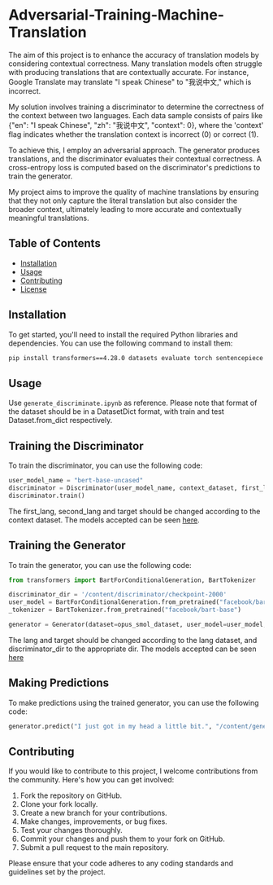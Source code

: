# Adversarial-Training-Machine-Translation
The aim of this project is to enhance the accuracy of translation models by considering contextual correctness. Many translation models often struggle with producing translations that are contextually accurate. For instance, Google Translate may translate "I speak Chinese" to "我说中文," which is incorrect.

My solution involves training a discriminator to determine the correctness of the context between two languages. Each data sample consists of pairs like {"en": "I speak Chinese", "zh": "我说中文", "context": 0}, where the 'context' flag indicates whether the translation context is incorrect (0) or correct (1).

To achieve this, I employ an adversarial approach. The generator produces translations, and the discriminator evaluates their contextual correctness. A cross-entropy loss is computed based on the discriminator's predictions to train the generator.

My project aims to improve the quality of machine translations by ensuring that they not only capture the literal translation but also consider the broader context, ultimately leading to more accurate and contextually meaningful translations.

## Table of Contents

- [Installation](#installation)
- [Usage](#usage)
- [Contributing](#contributing)
- [License](#license)

## Installation

To get started, you'll need to install the required Python libraries and dependencies. You can use the following command to install them:

```bash
pip install transformers==4.28.0 datasets evaluate torch sentencepiece tokenizers sacrebleu
```

## Usage
Use  ```generate_discriminate.ipynb``` as reference. Please note that format of the dataset should be in a DatasetDict format, with train and test Dataset.from_dict respectively.

## Training the Discriminator
To train the discriminator, you can use the following code:
```python
user_model_name = "bert-base-uncased"
discriminator = Discriminator(user_model_name, context_dataset, first_lang='en', second_lang='zh', target='context')
discriminator.train()
```
The first_lang, second_lang and target should be changed according to the context dataset. The models accepted can be seen [here](https://huggingface.co/docs/transformers/v4.31.0/en/tasks/sequence_classification#text-classification).

## Training the Generator
To train the generator, you can use the following code:
```python
from transformers import BartForConditionalGeneration, BartTokenizer

discriminator_dir = '/content/discriminator/checkpoint-2000'
user_model = BartForConditionalGeneration.from_pretrained("facebook/bart-base", forced_bos_token_id=0)
_tokenizer = BartTokenizer.from_pretrained("facebook/bart-base")

generator = Generator(dataset=opus_smol_dataset, user_model=user_model, _tokenizer=_tokenizer, discriminator=discriminator, discriminator_dir=discriminator_dir, lang='en', target='zh', num_train_epochs=2,  output_dir="generator")
```
The lang and target should be changed according to the lang dataset, and discriminator_dir to the appropriate dir. The models accepted can be seen [here](https://huggingface.co/docs/transformers/tasks/translation)

## Making Predictions
To make predictions using the trained generator, you can use the following code:
```python
generator.predict("I just got in my head a little bit.", "/content/generator/checkpoint-1000")
```
## Contributing
If you would like to contribute to this project, I welcome contributions from the community. Here's how you can get involved:

1. Fork the repository on GitHub.
2. Clone your fork locally.
3. Create a new branch for your contributions.
4. Make changes, improvements, or bug fixes.
5. Test your changes thoroughly.
6. Commit your changes and push them to your fork on GitHub.
7. Submit a pull request to the main repository.
   
Please ensure that your code adheres to any coding standards and guidelines set by the project.





